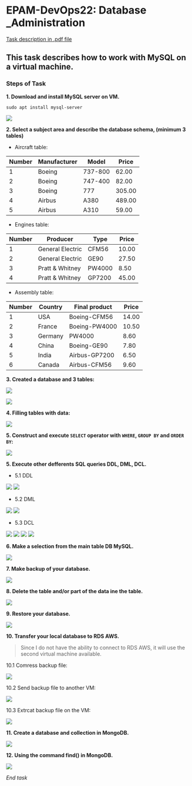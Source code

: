# EPAM-DevOps22: Database _Administration

[Task description in .pdf file](/Database_Administration_task.pdf)

## This task describes how to work with MySQL on a virtual machine.

### Steps of Task
**1. Download and install MySQL server on VM.**
```
sudo apt install mysql-server
```
![](/Database%20_Administration/Screens/MySql-version.png)

**2. Select a subject area and describe the database schema, (minimum 3 tables)**

- Aircraft table:

| Number |Manufacturer | Model | Price |
| ---------| ------------- | ----------| ----------|
| 1 | Boeing | 737-800 | 62.00 |
| 2 | Boeing | 747-400 | 82.00 |
| 3 | Boeing | 777 | 305.00 |
| 4 | Airbus | A380 | 489.00 |
| 5 | Airbus | A310 | 59.00 |

- Engines table:

| Number |Producer | Type | Price |
| ---------| ------------- | ----------| ----------|
| 1 | General Electric | CFM56  | 10.00 |
| 2 | General Electric | GE90 | 27.50 |
| 3 | Pratt & Whitney  | PW4000 | 8.50 |
| 4 | Pratt & Whitney  | GP7200  | 45.00 |

- Assembly table:

| Number |Country | Final product | Price |
| ---------| ------------- | ----------| ----------|
| 1 | USA | Boeing-CFM56   | 14.00 |
| 2 | France | Boeing-PW4000 | 10.50 |
| 3 | Germany  | PW4000 | 8.60 |
| 4 | China  | Boeing-GE90  | 7.80 |
| 5 | India  | Airbus-GP7200  | 6.50 |
| 6 | Canada  | Airbus-CFM56   | 9.60 |

**3. Created a database and 3 tables:**

![](/Database%20_Administration/Screens/Create%20Database.png)

![](/Database%20_Administration/Screens/Create%20table.png)

**4. Filling tables with data:**

![](/Database%20_Administration/Screens/Filling%20tables.png)

**5. Construct and execute `SELECT` operator with `WHERE`, `GROUP BY` and `ORDER BY`:**

![](/Database%20_Administration/Screens/Work%20with%20tables.png)

**5. Execute other defferents SQL queries DDL, DML, DCL.**

- 5.1 DDL

![](/Database%20_Administration/Screens/DDl-1st.png)
![](/Database%20_Administration/Screens/DDl-2nd.png)

- 5.2 DML

![](/Database%20_Administration/Screens/DMl-1st.png)
![](/Database%20_Administration/Screens/DMl-2nd.png)

- 5.3 DCL

![](/Database%20_Administration/Screens/DCL-1.png)
![](/Database%20_Administration/Screens/DCL-2.png)
![](/Database%20_Administration/Screens/DCL-3.png)
![](/Database%20_Administration/Screens/DCL-4.png)

**6. Make a selection from the main table DB MySQL.**

![](/Database%20_Administration/Screens/DM%20MySQL.png)

**7. Make backup of your database.**

![](/Database%20_Administration/Screens/BackUp%20databases.png)

**8. Delete the table and/or part of the data ine the table.**

![](/Database%20_Administration/Screens/Change%20table.png)

**9. Restore your database.**

![](/Database%20_Administration/Screens/Restore%20table.png)

**10. Transfer your local database to RDS AWS.**
> Since I do not have the ability to connect to RDS AWS, it will use the second virtual machine available.

10.1 Comress backup file: 

![](/Database%20_Administration/Screens/Compress%20backup.png)

10.2 Send backup file to another VM: 

![](/Database%20_Administration/Screens/send%20backup.png)

10.3 Extrcat backup file on the VM: 

![](/Database%20_Administration/Screens/Extract%20backup.png) 

**11. Create a database and collection in MongoDB.**

![](/Database%20_Administration/Screens/Create%20a%20database%20and%20collection%20in%20Mongo.png)

**12. Using the command find() in MongoDB.**

![](/Database%20_Administration/Screens/Comand-find.png)

*End task*

